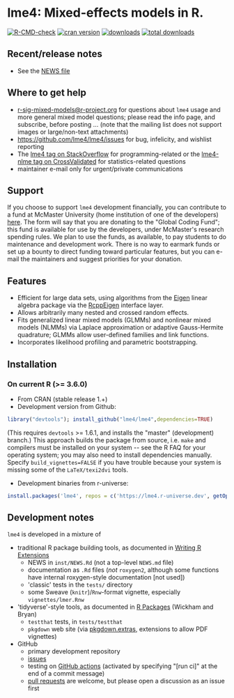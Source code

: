 lme4: Mixed-effects models in R.
====

<!-- badges: start -->
[![R-CMD-check](https://github.com/lme4/lme4/workflows/R-CMD-check/badge.svg)](https://github.com/lme4/lme4/actions)
[![cran version](http://www.r-pkg.org/badges/version/lme4)](https://cran.r-project.org/package=lme4)
[![downloads](http://cranlogs.r-pkg.org/badges/lme4)](http://cranlogs.r-pkg.org/badges/lme4)
[![total downloads](http://cranlogs.r-pkg.org/badges/grand-total/lme4)](http://cranlogs.r-pkg.org/badges/grand-total/lme4)
<!-- badges: start -->

## Recent/release notes

* See the [NEWS file](https://github.com/lme4/lme4/blob/master/inst/NEWS.Rd)

## Where to get help

- [r-sig-mixed-models@r-project.org](https://stat.ethz.ch/mailman/listinfo/r-sig-mixed-models) for questions about `lme4` usage and more general mixed model questions; please read the info page, and subscribe, before posting ... (note that the mailing list does not support images or large/non-text attachments)
- https://github.com/lme4/lme4/issues for bug, infelicity, and wishlist reporting
- The [lme4 tag on StackOverflow](https://stackoverflow.com/questions/tagged/lme4) for programming-related or the [lme4-nlme tag on CrossValidated](https://stats.stackexchange.com/questions/tagged/lme4-nlme) for statistics-related questions
- maintainer e-mail only for urgent/private communications

## Support

If you choose to support `lme4` development financially, you can contribute to a fund at McMaster University (home institution of one of the developers) [here](https://secureca.imodules.com/s/1439/17/giving/form.aspx?sid=1439&gid=1&pgid=770&cid=1618&dids=2413&bledit=1&appealcode=18C9). The form will say that you are donating to the "Global Coding Fund"; this fund is available for use by the developers, under McMaster's research spending rules. We plan to use the funds, as available, to pay students to do maintenance and development work. There is no way to earmark funds or set up a bounty to direct funding toward particular features, but you can e-mail the maintainers and suggest priorities for your donation.

## Features

* Efficient for large data sets, using algorithms from the
[Eigen](http://eigen.tuxfamily.org/index.php?title=Main_Page)
linear algebra package via the [RcppEigen](https://cran.r-project.org/package=RcppEigen)
interface layer.
* Allows arbitrarily many nested and crossed random effects.
* Fits generalized linear mixed models (GLMMs) and nonlinear mixed models (NLMMs) via Laplace approximation
or adaptive Gauss-Hermite quadrature; GLMMs allow user-defined families and link functions.
* Incorporates likelihood profiling and parametric bootstrapping.

## Installation

### On current R (>= 3.6.0)

* From CRAN (stable release 1.+)
* Development version from Github:
```r
library("devtools"); install_github("lme4/lme4",dependencies=TRUE)
```
(This requires `devtools` >= 1.6.1, and installs the "master" (development) branch.)
This approach builds the package from source, i.e. `make` and compilers must be installed on your system -- see the R FAQ for your operating system; you may also need to install dependencies manually. Specify `build_vignettes=FALSE` if you have trouble because your system is missing some of the `LaTeX/texi2dvi` tools.

* Development binaries from r-universe:
```r
install.packages('lme4', repos = c('https://lme4.r-universe.dev', getOption("repos")[["CRAN"]]))
```

## Development notes

`lme4` is developed in a mixture of

* traditional R package building tools, as documented in [Writing R Extensions](cran.r-project.org/doc/manuals/r-devel/R-exts.html#Documenting-functions)
   * NEWS in `inst/NEWS.Rd` (not a top-level `NEWS.md` file)
   * documentation as `.Rd` files (*not* `roxygen2`, although some functions have internal roxygen-style documentation [not used])
   * 'classic' tests in the `tests/` directory
   * some Sweave (`knitr`)/`Rnw`-format vignette, especially `vignettes/lmer.Rnw`
* 'tidyverse'-style tools, as documented in [R Packages](https://r-pkgs.org/) (Wickham and Bryan)
   * `testthat` tests, in `tests/testthat`
   * `pkgdown` web site (via [pkgdown.extras](https://github.com/HenrikBengtsson/pkgdown.extras), extensions to allow PDF vignettes)
* GitHub 
   * primary development repository
   * [issues](https://github.com/lme4/lme4/issues)
   * testing on [GitHub actions](https://github.com/lme4/lme4/actions) (activated by specifying "[run ci]" at the end of a commit message)
   * [pull requests](https://github.com/lme4/lme4/pulls) are welcome, but please open a discussion as an issue first
